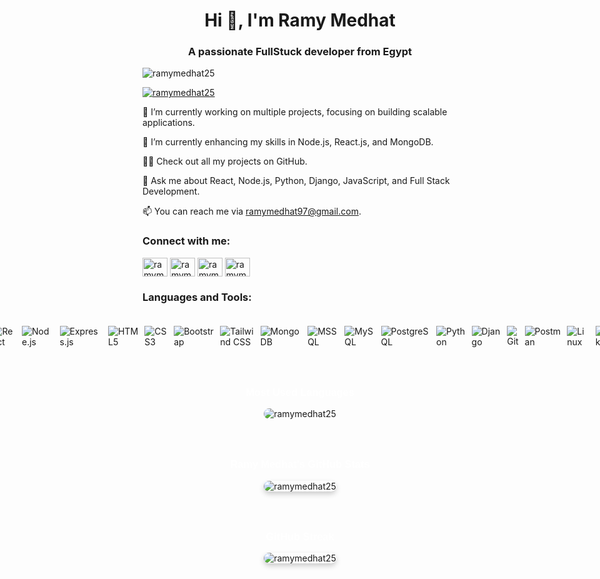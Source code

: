 <h1 align="center">Hi 👋, I'm Ramy Medhat</h1>
<h3 align="center">A passionate FullStuck developer from Egypt</h3>

<p align="left"> <img src="https://komarev.com/ghpvc/?username=ramymedhat25&label=Profile%20views&color=0e75b6&style=flat" alt="ramymedhat25" /> </p>

<p align="left"> <a href="https://github.com/ryo-ma/github-profile-trophy"><img src="https://github-profile-trophy.vercel.app/?username=ramymedhat25" alt="ramymedhat25" /></a> </p>


🔭 I’m currently working on multiple projects, focusing on building scalable applications.

🌱 I’m currently enhancing my skills in Node.js, React.js, and MongoDB.

👨‍💻 Check out all my projects on GitHub.

💬 Ask me about React, Node.js, Python, Django, JavaScript, and Full Stack Development.

📫 You can reach me via ramymedhat97@gmail.com.


<h3 align="left">Connect with me:</h3>
<p align="left">
<a href="https://twitter.com/ramymedhat6" target="blank"><img align="center" src="https://raw.githubusercontent.com/rahuldkjain/github-profile-readme-generator/master/src/images/icons/Social/twitter.svg" alt="ramymedhat6" height="30" width="40" /></a>
<a href="https://linkedin.com/in/ramymedhat25" target="blank"><img align="center" src="https://raw.githubusercontent.com/rahuldkjain/github-profile-readme-generator/master/src/images/icons/Social/linked-in-alt.svg" alt="ramymedhat25" height="30" width="40" /></a>
<a href="https://fb.com/ramymedhat25" target="blank"><img align="center" src="https://raw.githubusercontent.com/rahuldkjain/github-profile-readme-generator/master/src/images/icons/Social/facebook.svg" alt="ramymedhat25" height="30" width="40" /></a>
<a href="https://instagram.com/ramymedhat25" target="blank"><img align="center" src="https://raw.githubusercontent.com/rahuldkjain/github-profile-readme-generator/master/src/images/icons/Social/instagram.svg" alt="ramymedhat25" height="30" width="40" /></a>
</p>

<h3 align="left">Languages and Tools:</h3>
<p align="left"> 
    <!-- Shields.io Badges -->
    <div style="display: flex; justify-content: center; padding: 20px;">
        <img src="https://img.shields.io/badge/JavaScript-F7DF1E?style=for-the-badge&logo=javascript&logoColor=black" alt="JavaScript" style="margin-right: 10px;">
        <img src="https://img.shields.io/badge/React-20232A?style=for-the-badge&logo=react&logoColor=61DAFB" alt="React" style="margin-right: 10px;">
        <img src="https://img.shields.io/badge/Node.js-43853D?style=for-the-badge&logo=node.js&logoColor=white" alt="Node.js" style="margin-right: 10px;">
  <img src="https://img.shields.io/badge/Express.js-404D59?style=for-the-badge&logo=express&logoColor=white" alt="Express.js" style="margin-right: 10px;">
  <img src="https://img.shields.io/badge/HTML5-E34F26?style=for-the-badge&logo=html5&logoColor=white" alt="HTML5" style="margin-right: 10px;">
  <img src="https://img.shields.io/badge/CSS3-1572B6?style=for-the-badge&logo=css3&logoColor=white" alt="CSS3" style="margin-right: 10px;">  
<img src="https://img.shields.io/badge/Bootstrap-7952B3?style=for-the-badge&logo=bootstrap&logoColor=white" alt="Bootstrap" style="margin-right: 10px;">
<img src="https://img.shields.io/badge/Tailwind%20CSS-38B2AC?style=for-the-badge&logo=tailwind-css&logoColor=white" alt="Tailwind CSS" style="margin-right: 10px;">
  <img src="https://img.shields.io/badge/MongoDB-47A248?style=for-the-badge&logo=mongodb&logoColor=white" alt="MongoDB" style="margin-right: 10px;">
  <img src="https://img.shields.io/badge/Microsoft%20SQL%20Server-CC2927?style=for-the-badge&logo=microsoft-sql-server&logoColor=white" alt="MSSQL" style="margin-right: 10px;">
  <img src="https://img.shields.io/badge/MySQL-4479A1?style=for-the-badge&logo=mysql&logoColor=white" alt="MySQL" style="margin-right: 10px;">
  <img src="https://img.shields.io/badge/PostgreSQL-336791?style=for-the-badge&logo=postgresql&logoColor=white" alt="PostgreSQL" style="margin-right: 10px;">
  <img src="https://img.shields.io/badge/Python-3776AB?style=for-the-badge&logo=python&logoColor=white" alt="Python" style="margin-right: 10px;">
  <img src="https://img.shields.io/badge/Django-092E20?style=for-the-badge&logo=django&logoColor=white" alt="Django" style="margin-right: 10px;">
          <img src="https://img.shields.io/badge/Git-F05032?style=for-the-badge&logo=git&logoColor=white" alt="Git" style="margin-right: 10px;">
          <img src="https://img.shields.io/badge/Postman-FF6C37?style=for-the-badge&logo=postman&logoColor=white" alt="Postman" style="margin-right: 10px;">
          <img src="https://img.shields.io/badge/Linux-FCC624?style=for-the-badge&logo=linux&logoColor=black" alt="Linux" style="margin-right: 10px;">
  <img src="https://img.shields.io/badge/Docker-2496ED?style=for-the-badge&logo=docker&logoColor=white" alt="Docker" style="margin-right: 10px;">
      <img src="https://img.shields.io/badge/Bash-4EAA25?style=for-the-badge&logo=gnu-bash&logoColor=white" alt="Bash" style="margin-right: 10px;">
</div>




<!-- GitHub Languages -->
<div style="display: flex; flex-direction: column; align-items: center; padding: 20px;">
  <h3 style="color: #fff; font-family: Arial, sans-serif;">Most Used Languages</h3>
  <img src="https://github-readme-stats.vercel.app/api/top-langs?username=ramymedhat25&show_icons=true&locale=en&layout=compact&cache_seconds=1800" alt="ramymedhat25" style="border-radius: 10px;"/>
</div>

<!-- GitHub Stats -->
<div style="display: flex; flex-direction: column; align-items: center; padding: 20px;">
  <h3 style="color: #fff; font-family: Arial, sans-serif;">Ramy Medhat's GitHub Stats</h3>
  <img src="https://github-readme-stats.vercel.app/api?username=ramymedhat25&show_icons=true&locale=en&cache_seconds=1800" alt="ramymedhat25" style="border-radius: 10px; box-shadow: 0 4px 8px rgba(0, 0, 0, 0.2);"/>
</div>

<!-- GitHub Streak -->
<div style="display: flex; flex-direction: column; align-items: center; padding: 20px;">
  <h3 style="color: #fff; font-family: Arial, sans-serif;">GitHub Streak</h3>
  <img src="https://github-readme-streak-stats.herokuapp.com/?user=ramymedhat25&cache_seconds=1800" alt="ramymedhat25" style="border-radius: 10px; box-shadow: 0 4px 8px rgba(0, 0, 0, 0.2);"/>
</div>


